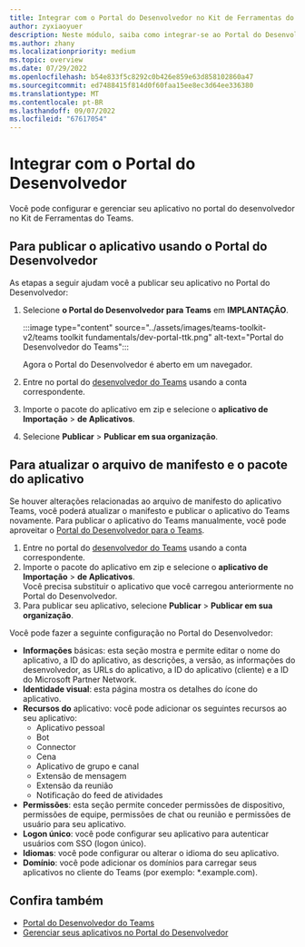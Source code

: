 ```yaml
---
title: Integrar com o Portal do Desenvolvedor no Kit de Ferramentas do Teams
author: zyxiaoyuer
description: Neste módulo, saiba como integrar-se ao Portal do Desenvolvedor no Kit de Ferramentas do Teams
ms.author: zhany
ms.localizationpriority: medium
ms.topic: overview
ms.date: 07/29/2022
ms.openlocfilehash: b54e833f5c8292c0b426e859e63d858102860a47
ms.sourcegitcommit: ed7488415f814d0f60faa15ee8ec3d64ee336380
ms.translationtype: MT
ms.contentlocale: pt-BR
ms.lasthandoff: 09/07/2022
ms.locfileid: "67617054"
---
```

# <a name="integrate-with-developer-portal"></a>Integrar com o Portal do Desenvolvedor

Você pode configurar e gerenciar seu aplicativo no portal do desenvolvedor no Kit de Ferramentas do Teams.

## <a name="to-publish-app-using-developer-portal"></a>Para publicar o aplicativo usando o Portal do Desenvolvedor

As etapas a seguir ajudam você a publicar seu aplicativo no Portal do Desenvolvedor:

1. Selecione **o Portal do Desenvolvedor para Teams** em **IMPLANTAÇÃO**.

    :::image type="content" source="../assets/images/teams-toolkit-v2/teams toolkit fundamentals/dev-portal-ttk.png" alt-text="Portal do Desenvolvedor do Teams":::

   Agora o Portal do Desenvolvedor é aberto em um navegador.

1. Entre no portal do [desenvolvedor do Teams](https://dev.teams.microsoft.com) usando a conta correspondente.
1. Importe o pacote do aplicativo em zip e selecione o **aplicativo de Importação** > **de Aplicativos**.
1. Selecione **Publicar** > **Publicar em sua organização**.

## <a name="to-update-manifest-file-and-app-package"></a>Para atualizar o arquivo de manifesto e o pacote do aplicativo

Se houver alterações relacionadas ao arquivo de manifesto do aplicativo Teams, você poderá atualizar o manifesto e publicar o aplicativo do Teams novamente. Para publicar o aplicativo do Teams manualmente, você pode aproveitar o [Portal do Desenvolvedor para o Teams](https://dev.teams.microsoft.com/home).

1. Entre no portal do [desenvolvedor do Teams](https://dev.teams.microsoft.com) usando a conta correspondente.
1. Importe o pacote do aplicativo em zip e selecione o **aplicativo de Importação** > **de Aplicativos**.<br>
   Você precisa substituir o aplicativo que você carregou anteriormente no Portal do Desenvolvedor.
1. Para publicar seu aplicativo, selecione **Publicar** > **Publicar em sua organização**.

Você pode fazer a seguinte configuração no Portal do Desenvolvedor:

* **Informações** básicas: esta seção mostra e permite editar o nome do aplicativo, a ID do aplicativo, as descrições, a versão, as informações do desenvolvedor, as URLs do aplicativo, a ID do aplicativo (cliente) e a ID do Microsoft Partner Network.
* **Identidade visual**: esta página mostra os detalhes do ícone do aplicativo.
* **Recursos do** aplicativo: você pode adicionar os seguintes recursos ao seu aplicativo:
  * Aplicativo pessoal
  * Bot
  * Connector
  * Cena
  * Aplicativo de grupo e canal
  * Extensão de mensagem
  * Extensão da reunião
  * Notificação do feed de atividades
* **Permissões**: esta seção permite conceder permissões de dispositivo, permissões de equipe, permissões de chat ou reunião e permissões de usuário para seu aplicativo.
* **Logon único**: você pode configurar seu aplicativo para autenticar usuários com SSO (logon único).
* **Idiomas**: você pode configurar ou alterar o idioma do seu aplicativo.
* **Domínio**: você pode adicionar os domínios para carregar seus aplicativos no cliente do Teams (por exemplo: *.example.com).

## <a name="see-also"></a>Confira também

* [Portal do Desenvolvedor do Teams](../concepts/build-and-test/teams-developer-portal.md)
* [Gerenciar seus aplicativos no Portal do Desenvolvedor](../concepts/build-and-test/manage-your-apps-in-developer-portal.md)
